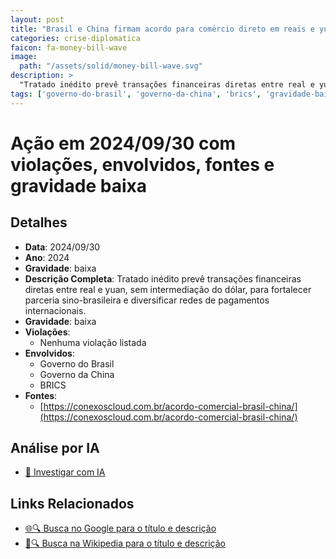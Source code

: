 ```yaml
---
layout: post
title: "Brasil e China firmam acordo para comércio direto em reais e yuan"
categories: crise-diplomatica
faicon: fa-money-bill-wave
image:
  path: "/assets/solid/money-bill-wave.svg"
description: > 
  "Tratado inédito prevê transações financeiras diretas entre real e yuan, sem intermediação do dólar, para fortalecer parceria sino-brasileira e diversificar redes de pagamentos internacionais."
tags: ['governo-do-brasil', 'governo-da-china', 'brics', 'gravidade-baixa']
---
```


# Ação em 2024/09/30 com violações, envolvidos, fontes e gravidade baixa

## Detalhes
- **Data**: 2024/09/30
- **Ano**: 2024
- **Gravidade**: baixa
- **Descrição Completa**: Tratado inédito prevê transações financeiras diretas entre real e yuan, sem intermediação do dólar, para fortalecer parceria sino-brasileira e diversificar redes de pagamentos internacionais.
- **Gravidade**: baixa <i class="fas fa-money-bill-wave fa-2x"></i>
- **Violações**:
  - Nenhuma violação listada
- **Envolvidos**:
  - Governo do Brasil
  - Governo da China
  - BRICS
- **Fontes**:
  - [https://conexoscloud.com.br/acordo-comercial-brasil-china/](https://conexoscloud.com.br/acordo-comercial-brasil-china/)

## Análise por IA
- [🤖 Investigar com IA](https://www.perplexity.ai/search?q=%20Brasil%20e%20China%20firmam%20acordo%20para%20com%C3%A9rcio%20direto%20em%20reais%20e%20yuan%20Tratado%20in%C3%A9dito%20prev%C3%AA%20transa%C3%A7%C3%B5es%20financeiras%20diretas%20entre%20real%20e%20yuan%2C%20sem%20intermedia%C3%A7%C3%A3o%20do%20d%C3%B3lar%2C%20para%20fortalecer%20parceria%20sino-brasileira%20e%20diversificar%20redes%20de%20pagamentos%20internacionais.%20%202024%20gravidade%20baixa)

## Links Relacionados
- [🌐🔍 Busca no Google para o título e descrição](https://www.google.com/search?q=%20Brasil%20e%20China%20firmam%20acordo%20para%20com%C3%A9rcio%20direto%20em%20reais%20e%20yuan%20Tratado%20in%C3%A9dito%20prev%C3%AA%20transa%C3%A7%C3%B5es%20financeiras%20diretas%20entre%20real%20e%20yuan%2C%20sem%20intermedia%C3%A7%C3%A3o%20do%20d%C3%B3lar%2C%20para%20fortalecer%20parceria%20sino-brasileira%20e%20diversificar%20redes%20de%20pagamentos%20internacionais.%20%202024%20gravidade%20baixa)
- [📖🔍 Busca na Wikipedia para o título e descrição](https://pt.wikipedia.org/w/index.php?search=%20Brasil%20e%20China%20firmam%20acordo%20para%20com%C3%A9rcio%20direto%20em%20reais%20e%20yuan%20Tratado%20in%C3%A9dito%20prev%C3%AA%20transa%C3%A7%C3%B5es%20financeiras%20diretas%20entre%20real%20e%20yuan%2C%20sem%20intermedia%C3%A7%C3%A3o%20do%20d%C3%B3lar%2C%20para%20fortalecer%20parceria%20sino-brasileira%20e%20diversificar%20redes%20de%20pagamentos%20internacionais.%20%202024%20gravidade%20baixa)

